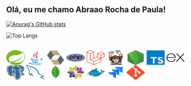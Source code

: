 ## Olá, eu me chamo Abraao Rocha de Paula!

[![Anurag's GitHub stats](https://github-readme-stats.vercel.app/api?username=abraaorochapb)](https://github.com/anuraghazra/github-readme-stats)

![Top Langs](https://github-readme-stats.vercel.app/api/top-langs/?username=abraaorochapb&layout=compact)

<div style="display: inline_block"><br>
  <img align="center" height="40" width="50" src="https://raw.githubusercontent.com/devicons/devicon/master/icons/spring/spring-original.svg">
  <img align="center" height="40" width="50" src="https://raw.githubusercontent.com/devicons/devicon/master/icons/java/java-original.svg">
  <img align="center" height="40" width="50" src="https://raw.githubusercontent.com/devicons/devicon/master/icons/hibernate/hibernate-original.svg">
  <img align="center" height="40" width="50" src="https://raw.githubusercontent.com/devicons/devicon/master/icons/php/php-original.svg">
  <img align="center" height="40" width="50" src="https://raw.githubusercontent.com/devicons/devicon/master/icons/laravel/laravel-original.svg">
  <img align="center" height="40" width="50" src="https://raw.githubusercontent.com/devicons/devicon/master/icons/composer/composer-original.svg">
  <img align="center" height="40" width="50" src="https://raw.githubusercontent.com/devicons/devicon/master/icons/nodejs/nodejs-original.svg">
  <img align="center" height="40" width="50" src="https://raw.githubusercontent.com/devicons/devicon/master/icons/typescript/typescript-original.svg">
  <img align="center" height="40" width="50" src="https://raw.githubusercontent.com/devicons/devicon/master/icons/express/express-original.svg">
  <img align="center" height="40" width="50" src="https://raw.githubusercontent.com/devicons/devicon/master/icons/postgresql/postgresql-original.svg">
  <img align="center" height="40" width="50" src="https://raw.githubusercontent.com/devicons/devicon/master/icons/mysql/mysql-original.svg">
  <img align="center" height="40" width="50" src="https://raw.githubusercontent.com/devicons/devicon/master/icons/mongodb/mongodb-original.svg">
  <img align="center" height="40" width="50" src="https://raw.githubusercontent.com/devicons/devicon/master/icons/centos/centos-original.svg">
  <img align="center" height="40" width="50" src="https://raw.githubusercontent.com/devicons/devicon/master/icons/docker/docker-original.svg">
  <img align="center" height="40" width="50" src="https://raw.githubusercontent.com/devicons/devicon/master/icons/jira/jira-original.svg">
  <img align="center" height="40" width="50" src="https://raw.githubusercontent.com/devicons/devicon/master/icons/git/git-original.svg">
</div>
  
</div>
